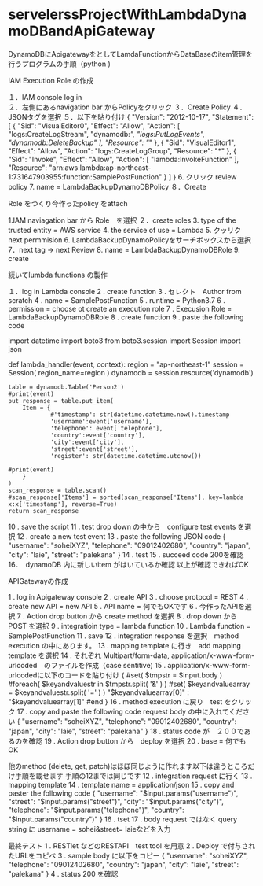 # servelerssProjectWithLambdaDynamoDBandApiGateway
DynamoDBにApigatewayをとしてLamdaFunctionからDataBaseのitem管理を行うプログラムの手順（python )

IAM Execution Role の作成

１．IAM console log in<br>
２．左側にあるnavigation bar からPolicyをクリック
３．Create Policy
４．JSONタグを選択
５．以下を貼り付け
{
    "Version": "2012-10-17",
    "Statement": [
        {
            "Sid": "VisualEditor0",
            "Effect": "Allow",
            "Action": [
                "logs:CreateLogStream",
                "dynamodb:*",
                "logs:PutLogEvents",
                "dynamodb:DeleteBackup"
            ],
            "Resource": "*"
        },
        {
            "Sid": "VisualEditor1",
            "Effect": "Allow",
            "Action": "logs:CreateLogGroup",
            "Resource": "*"
        },
        {
            "Sid": "Invoke",
            "Effect": "Allow",
            "Action": [
                "lambda:InvokeFunction"
            ],
            "Resource": "arn:aws:lambda:ap-northeast-1:731647903955:function:SamplePostFunction"
        }
    ]
}
6. クリック review policy
7. name = LambdaBackupDynamoDBPolicy
８．Create

Role をつくり今作ったpolicy をattach

1.IAM naviagation bar から Role　を選択
２．create roles 
3. type of the trusted entity = AWS service
4. the service of use = Lambda
5. クッリク　next permmision 
6. LambdaBackupDynamoPolicyをサーチボックスから選択
7．next tag -> next Review
8. name = LambdaBackupDynamoDBRole
9. create 

続いてlumbda functions の製作

１．log in Lambda console 
2 . create function
3 . セレクト　Author from scratch 
4 . name = SamplePostFunction 
5 . runtime = Python3.7
6 . permission = choose ot create an execution role
7 . Execusion Role = LambdaBackupDynamoDBRole
8 . create function 
9 . paste the following code 

import datetime
import boto3
from boto3.session import Session
import json

def lambda_handler(event, context):
    region = "ap-northeast-1"
    session = Session(
        region_name=region
    )
    dynamodb = session.resource('dynamodb')
    

    table = dynamodb.Table('Person2')
    #print(event)
    put_response = table.put_item(
        Item = {
                #'timestamp': str(datetime.datetime.now().timestamp
                'username':event['username'],
                'telephone': event['telephone'],
                'country':event['country'],
                'city':event['city'],
                'street':event['street'],
                'register': str(datetime.datetime.utcnow())
                
    #print(event)
        }
    )
    scan_response = table.scan()
    #scan_response['Items'] = sorted(scan_response['Items'], key=lambda x:x['timestamp'], reverse=True)
    return scan_response

10 . save the script 
11 . test drop down の中から　configure test events を選択
12 . create a new test event 
13 . paste the following JSON code 
{
  "username": "soheiXYZ",
  "telephone": "09012402680",
  "country": "japan",
  "city": "laie",
  "street": "palekana"
}
14 . test 
15 . succeed code 200を確認
16．　dynamoDB 内に新しいitem がはいているか確認
以上が確認できればOK

APIGatewayの作成

1 . log in Apigateway console 
2 . create API
3 . choose protpcol = REST
4 . create new API = new API
5 . API name = 何でもOKです
6 . 今作ったAPIを選択
7 . Action drop button から create method を選択
8 . drop down から POST を選択
9 . integratioin type = lambda function 
10 . Lambda function = SamplePostFunction
11 . save 
12 . integration response を選択　method execution の中にあります。
13 . mapping template に行き　add mapping template を選択
14 . それぞれ Multipart/form-data, application/x-www-form-urlcoded　のファイルを作成（case sentitive)
15 . application/x-www-form-urlcodedに以下のコードを貼り付け
{
#set( $tmpstr = $input.body )
#foreach( $keyandvaluestr in $tmpstr.split( '&' ) )
#set( $keyandvaluearray = $keyandvaluestr.split( '=' ) )
        "$keyandvaluearray[0]" : "$keyandvaluearray[1]"
#end
}
16 . method execution に戻り　test をクリック
17 . copy and paste the following code request body の中に入れてください
{
  "username": "soheiXYZ",
  "telephone": "09012402680",
  "country": "japan",
  "city": "laie",
  "street": "palekana"
}
18 . status code が　２００であるのを確認
19 . Action drop button から　deploy を選択
20 . base = 何でもOK

他のmethod (delete, get, patch)はほぼ同じように作れます以下は違うところだけ手順を載せます
手順の12までは同じです
12 . integration request に行く
13 . mapping template 
14 . template name = application/json
15 . copy and paster the following code 
{
    "username": "$input.params("username")",
    "street":  "$input.params("street")",
    "city": "$input.params("city")",
    "telephone": "$input.params("telephone")",
    "country": "$input.params("country")"
}
16 . tset 
17 . body request ではなく query string に username = sohei&street= laieなどを入力

最終テスト
1 . RESTlet などのRESTAPI　test tool を用意
2 . Deploy で付与されたURLをコピペ
3 . sample body に以下をコピー
{
  "username": "soheiXYZ",
  "telephone": "09012402680",
  "country": "japan",
  "city": "laie",
  "street": "palekana"
}
4 . status 200 を確認





